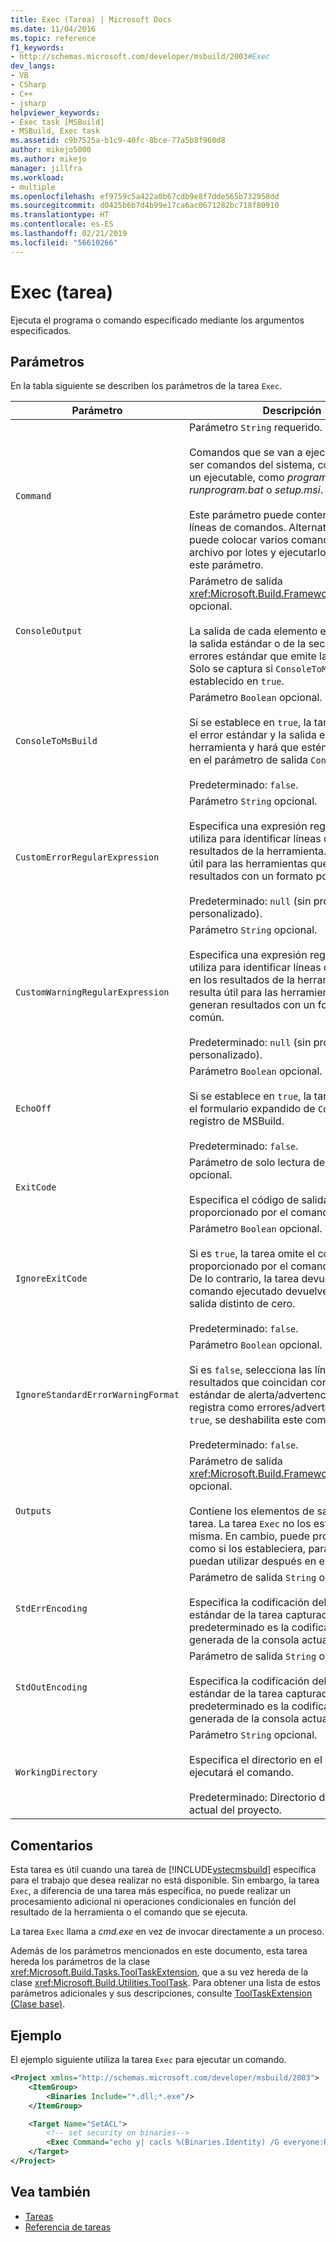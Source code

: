 ```yaml
---
title: Exec (Tarea) | Microsoft Docs
ms.date: 11/04/2016
ms.topic: reference
f1_keywords:
- http://schemas.microsoft.com/developer/msbuild/2003#Exec
dev_langs:
- VB
- CSharp
- C++
- jsharp
helpviewer_keywords:
- Exec task [MSBuild]
- MSBuild, Exec task
ms.assetid: c9b7525a-b1c9-40fc-8bce-77a5b8f960d8
author: mikejo5000
ms.author: mikejo
manager: jillfra
ms.workload:
- multiple
ms.openlocfilehash: ef9759c5a422a0b67cdb9e8f7dde565b732958dd
ms.sourcegitcommit: d0425b6b7d4b99e17ca6ac0671282bc718f80910
ms.translationtype: HT
ms.contentlocale: es-ES
ms.lasthandoff: 02/21/2019
ms.locfileid: "56610266"
---
```

# <a name="exec-task"></a>Exec (tarea)
Ejecuta el programa o comando especificado mediante los argumentos especificados.

## <a name="parameters"></a>Parámetros
En la tabla siguiente se describen los parámetros de la tarea `Exec`.

|Parámetro|Descripción|
|---------------|-----------------|
|`Command`|Parámetro `String` requerido.<br /><br /> Comandos que se van a ejecutar. Pueden ser comandos del sistema, como attrib, o un ejecutable, como *program.exe*, *runprogram.bat* o *setup.msi*.<br /><br /> Este parámetro puede contener varias líneas de comandos. Alternativamente, puede colocar varios comandos en un archivo por lotes y ejecutarlo utilizando este parámetro.|
|`ConsoleOutput`|Parámetro de salida <xref:Microsoft.Build.Framework.ITaskItem>`[]` opcional.<br /><br /> La salida de cada elemento es una línea de la salida estándar o de la secuencia de errores estándar que emite la herramienta. Solo se captura si `ConsoleToMsBuild` está establecido en `true`.|
|`ConsoleToMsBuild`|Parámetro `Boolean` opcional.<br /><br /> Si se establece en `true`, la tarea capturará el error estándar y la salida estándar de la herramienta y hará que estén disponibles en el parámetro de salida `ConsoleOutput`.<br /><br />Predeterminado: `false`.|
|`CustomErrorRegularExpression`|Parámetro `String` opcional.<br /><br /> Especifica una expresión regular que se utiliza para identificar líneas de error en los resultados de la herramienta. Esto resulta útil para las herramientas que generan resultados con un formato poco común.<br /><br />Predeterminado: `null` (sin procesamiento personalizado).|
|`CustomWarningRegularExpression`|Parámetro `String` opcional.<br /><br /> Especifica una expresión regular que se utiliza para identificar líneas de advertencia en los resultados de la herramienta. Esto resulta útil para las herramientas que generan resultados con un formato poco común.<br /><br />Predeterminado: `null` (sin procesamiento personalizado).|
|`EchoOff`|Parámetro `Boolean` opcional.<br /><br /> Si se establece en `true`, la tarea no emitirá el formulario expandido de `Command` al registro de MSBuild.<br /><br />Predeterminado: `false`.|
|`ExitCode`|Parámetro de solo lectura de salida `Int32` opcional.<br /><br /> Especifica el código de salida proporcionado por el comando ejecutado.|
|`IgnoreExitCode`|Parámetro `Boolean` opcional.<br /><br /> Si es `true`, la tarea omite el código de salida proporcionado por el comando ejecutado. De lo contrario, la tarea devuelve `false` si el comando ejecutado devuelve un código de salida distinto de cero.<br /><br />Predeterminado: `false`.|
|`IgnoreStandardErrorWarningFormat`|Parámetro `Boolean` opcional.<br /><br /> Si es `false`, selecciona las líneas de los resultados que coincidan con el formato estándar de alerta/advertencia, y los registra como errores/advertencias. Si es `true`, se deshabilita este comportamiento.<br /><br />Predeterminado: `false`.|
|`Outputs`|Parámetro de salida <xref:Microsoft.Build.Framework.ITaskItem>`[]` opcional.<br /><br /> Contiene los elementos de salida de la tarea. La tarea `Exec` no los establece por sí misma. En cambio, puede proporcionarlos como si los estableciera, para que se puedan utilizar después en el proyecto.|
|`StdErrEncoding`|Parámetro de salida `String` opcional.<br /><br /> Especifica la codificación del flujo de error estándar de la tarea capturada. El valor predeterminado es la codificación generada de la consola actual.|
|`StdOutEncoding`|Parámetro de salida `String` opcional.<br /><br /> Especifica la codificación del flujo de salida estándar de la tarea capturada. El valor predeterminado es la codificación generada de la consola actual.|
|`WorkingDirectory`|Parámetro `String` opcional.<br /><br /> Especifica el directorio en el que se ejecutará el comando.<br /><br />Predeterminado: Directorio de trabajo actual del proyecto.|

## <a name="remarks"></a>Comentarios
Esta tarea es útil cuando una tarea de [!INCLUDE[vstecmsbuild](../extensibility/internals/includes/vstecmsbuild_md.md)] específica para el trabajo que desea realizar no está disponible. Sin embargo, la tarea `Exec`, a diferencia de una tarea más específica, no puede realizar un procesamiento adicional ni operaciones condicionales en función del resultado de la herramienta o el comando que se ejecuta.

La tarea `Exec` llama a *cmd.exe* en vez de invocar directamente a un proceso.

Además de los parámetros mencionados en este documento, esta tarea hereda los parámetros de la clase <xref:Microsoft.Build.Tasks.ToolTaskExtension>, que a su vez hereda de la clase <xref:Microsoft.Build.Utilities.ToolTask>. Para obtener una lista de estos parámetros adicionales y sus descripciones, consulte [ToolTaskExtension (Clase base)](../msbuild/tooltaskextension-base-class.md).

## <a name="example"></a>Ejemplo
El ejemplo siguiente utiliza la tarea `Exec` para ejecutar un comando.

```xml
<Project xmlns="http://schemas.microsoft.com/developer/msbuild/2003">
    <ItemGroup>
        <Binaries Include="*.dll;*.exe"/>
    </ItemGroup>

    <Target Name="SetACL">
        <!-- set security on binaries-->
        <Exec Command="echo y| cacls %(Binaries.Identity) /G everyone:R"/>
    </Target>
</Project>
```

## <a name="see-also"></a>Vea también
- [Tareas](../msbuild/msbuild-tasks.md)
- [Referencia de tareas](../msbuild/msbuild-task-reference.md)
